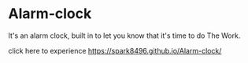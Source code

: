 # Alarm-clock
It's an alarm clock, built in to let you know that it's time to do The Work.

click here to experience
https://spark8496.github.io/Alarm-clock/
